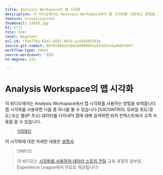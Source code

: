 ```yaml
---
title: Analysis Workspace의 맵 시각화
description: 이 비디오에서는 Analysis Workspace에서 맵 시각화를 사용하는 방법을 보여줍니다. 맵 시각화를 사용하면 다이내믹 맵에 대해 모바일(lat/long) 또는 웹(IP 주소) 데이터를 볼 수 있으므로 위치 컨텍스트에서 고객 사용에 대한 아이디어를 얻을 수 있습니다.
feature: Visualizations
thumbnail: 23559.jpg
kt: 1771
role: User
level: Beginner
exl-id: ffae778a-63a1-4587-94fe-a2ad16931b3a
source-git-commit: 8976c66d3e26dcb0988891e5f4d15a1a8e037e47
workflow-type: tm+mt
source-wordcount: '153'
ht-degree: 22%

---
```


# Analysis Workspace의 맵 시각화

이 비디오에서는 Analysis Workspace에서 맵 시각화를 사용하는 방법을 보여줍니다. 맵 시각화를 사용하면 다음 중 하나를 볼 수 있습니다 [!UICONTROL 모바일 위도/경도] 또는 웹(IP 주소) 데이터를 다이내믹 맵에 대해 검색하면 위치 컨텍스트에서 고객 사용을 알 수 있습니다.

>[!VIDEO](https://video.tv.adobe.com/v/23559/?quality=12)

이 시각화에 대한 자세한 내용은 [설명서](https://experienceleague.adobe.com/docs/analytics/analyze/analysis-workspace/visualizations/map-visualization.html?lang=ko).

>[!INFO]
>
> 이 비디오는 [시각화를 사용하여 데이터 스토리 전달](https://experienceleague.adobe.com/?recommended=Analytics-U-1-2021.1.visualizations) 교육 과정의 일부로, Experience League에서 무료로 제공됩니다!
